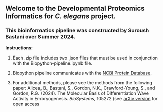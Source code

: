 ## Welcome to the Developmental Proteomics Informatics for _C. elegans_ project.

### This bioinformatics pipeline was constructed by Suroush Bastani over Summer 2024.

__Instructions:__
1. Each .zip file includes two .json files that must be used in conjunction with the Biopython-pipeline.ipynb file.

2. Biopython pipeline communicates with the [NCBI Protein Database](https://www.ncbi.nlm.nih.gov/protein). 

3. For additional methods, please see the methods from the following paper: Alicea, B., Bastani, S., Gordon, N.K., Crawford-Young, S., and Gordon, R.G. (2024). The Molecular Basis of Differentiation Wave Activity in Embryogenesis. _BioSystems_, 105272 (see [arXiv version](https://www.biorxiv.org/content/10.1101/2024.06.04.597397v1) for open access
